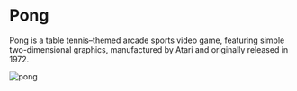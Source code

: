 # Pong
Pong is a table tennis–themed arcade sports video game, featuring simple two-dimensional graphics, manufactured by Atari and originally released in 1972.


![pong](https://user-images.githubusercontent.com/90879002/156906457-8177ed9a-91da-40ec-8ba0-26547be66ff9.gif)
